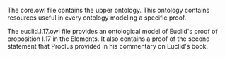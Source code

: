 The core.owl file contains the upper ontology. This ontology contains resources useful in every ontology modeling a specific proof.

The euclid.I.17.owl file provides an ontological model of Euclid's proof of proposition I.17 in the Elements. It also contains a proof of the second statement that Proclus provided in his commentary on Euclid's book.


